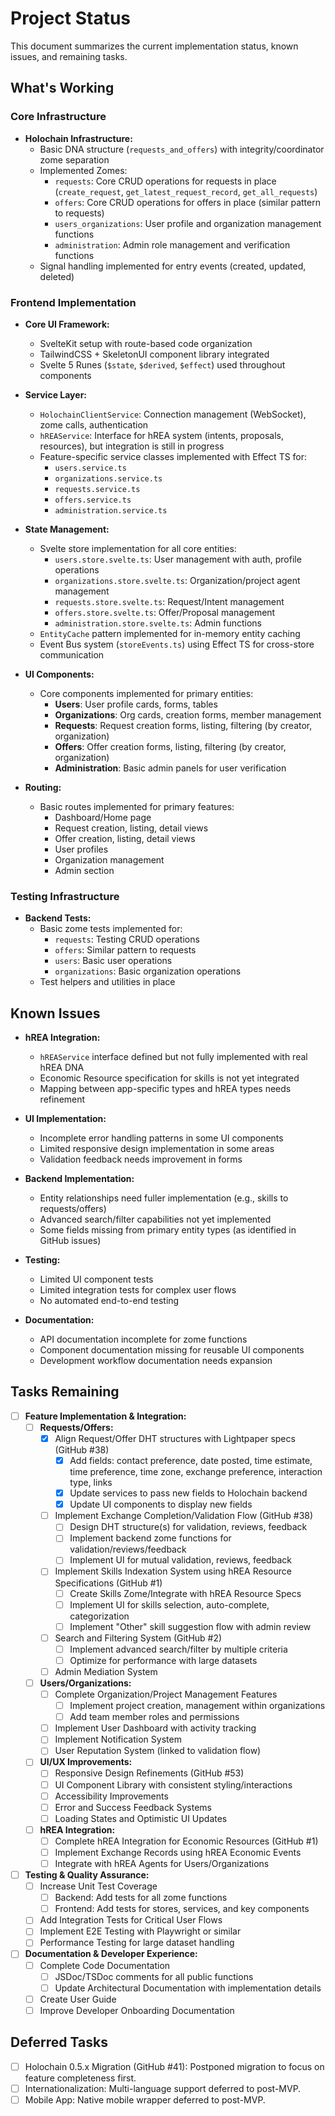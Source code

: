 # Project Status

This document summarizes the current implementation status, known issues, and remaining tasks.

## What's Working

### Core Infrastructure
- **Holochain Infrastructure:**
  - Basic DNA structure (`requests_and_offers`) with integrity/coordinator zome separation
  - Implemented Zomes:
    - `requests`: Core CRUD operations for requests in place (`create_request`, `get_latest_request_record`, `get_all_requests`)
    - `offers`: Core CRUD operations for offers in place (similar pattern to requests)
    - `users_organizations`: User profile and organization management functions
    - `administration`: Admin role management and verification functions
  - Signal handling implemented for entry events (created, updated, deleted)

### Frontend Implementation
- **Core UI Framework:**
  - SvelteKit setup with route-based code organization
  - TailwindCSS + SkeletonUI component library integrated
  - Svelte 5 Runes (`$state`, `$derived`, `$effect`) used throughout components

- **Service Layer:**
  - `HolochainClientService`: Connection management (WebSocket), zome calls, authentication
  - `hREAService`: Interface for hREA system (intents, proposals, resources), but integration is still in progress
  - Feature-specific service classes implemented with Effect TS for:
    - `users.service.ts`
    - `organizations.service.ts`
    - `requests.service.ts`
    - `offers.service.ts`
    - `administration.service.ts`

- **State Management:**
  - Svelte store implementation for all core entities:
    - `users.store.svelte.ts`: User management with auth, profile operations
    - `organizations.store.svelte.ts`: Organization/project agent management
    - `requests.store.svelte.ts`: Request/Intent management
    - `offers.store.svelte.ts`: Offer/Proposal management
    - `administration.store.svelte.ts`: Admin functions
  - `EntityCache` pattern implemented for in-memory entity caching
  - Event Bus system (`storeEvents.ts`) using Effect TS for cross-store communication

- **UI Components:**
  - Core components implemented for primary entities:
    - **Users**: User profile cards, forms, tables
    - **Organizations**: Org cards, creation forms, member management
    - **Requests**: Request creation forms, listing, filtering (by creator, organization)
    - **Offers**: Offer creation forms, listing, filtering (by creator, organization)
    - **Administration**: Basic admin panels for user verification

- **Routing:**
  - Basic routes implemented for primary features:
    - Dashboard/Home page
    - Request creation, listing, detail views
    - Offer creation, listing, detail views
    - User profiles
    - Organization management
    - Admin section

### Testing Infrastructure
- **Backend Tests:**
  - Basic zome tests implemented for:
    - `requests`: Testing CRUD operations
    - `offers`: Similar pattern to requests
    - `users`: Basic user operations
    - `organizations`: Basic organization operations
  - Test helpers and utilities in place

## Known Issues

- **hREA Integration:**
  - `hREAService` interface defined but not fully implemented with real hREA DNA
  - Economic Resource specification for skills is not yet integrated
  - Mapping between app-specific types and hREA types needs refinement

- **UI Implementation:**
  - Incomplete error handling patterns in some UI components
  - Limited responsive design implementation in some areas
  - Validation feedback needs improvement in forms

- **Backend Implementation:**
  - Entity relationships need fuller implementation (e.g., skills to requests/offers)
  - Advanced search/filter capabilities not yet implemented
  - Some fields missing from primary entity types (as identified in GitHub issues)

- **Testing:**
  - Limited UI component tests
  - Limited integration tests for complex user flows
  - No automated end-to-end testing

- **Documentation:**
  - API documentation incomplete for zome functions
  - Component documentation missing for reusable UI components
  - Development workflow documentation needs expansion

## Tasks Remaining

- [ ] **Feature Implementation & Integration:**
  - [ ] **Requests/Offers:**
    - [x] Align Request/Offer DHT structures with Lightpaper specs (GitHub #38)
      - [x] Add fields: contact preference, date posted, time estimate, time preference, time zone, exchange preference, interaction type, links
      - [x] Update services to pass new fields to Holochain backend 
      - [x] Update UI components to display new fields
    - [ ] Implement Exchange Completion/Validation Flow (GitHub #38)
      - [ ] Design DHT structure(s) for validation, reviews, feedback
      - [ ] Implement backend zome functions for validation/reviews/feedback
      - [ ] Implement UI for mutual validation, reviews, feedback
    - [ ] Implement Skills Indexation System using hREA Resource Specifications (GitHub #1)
      - [ ] Create Skills Zome/Integrate with hREA Resource Specs
      - [ ] Implement UI for skills selection, auto-complete, categorization
      - [ ] Implement "Other" skill suggestion flow with admin review
    - [ ] Search and Filtering System (GitHub #2)
      - [ ] Implement advanced search/filter by multiple criteria
      - [ ] Optimize for performance with large datasets
    - [ ] Admin Mediation System

  - [ ] **Users/Organizations:**
    - [ ] Complete Organization/Project Management Features
      - [ ] Implement project creation, management within organizations
      - [ ] Add team member roles and permissions
    - [ ] Implement User Dashboard with activity tracking
    - [ ] Implement Notification System
    - [ ] User Reputation System (linked to validation flow)

  - [ ] **UI/UX Improvements:**
    - [ ] Responsive Design Refinements (GitHub #53) 
    - [ ] UI Component Library with consistent styling/interactions
    - [ ] Accessibility Improvements
    - [ ] Error and Success Feedback Systems
    - [ ] Loading States and Optimistic UI Updates

  - [ ] **hREA Integration:**
    - [ ] Complete hREA Integration for Economic Resources (GitHub #1)
    - [ ] Implement Exchange Records using hREA Economic Events
    - [ ] Integrate with hREA Agents for Users/Organizations

- [ ] **Testing & Quality Assurance:**
  - [ ] Increase Unit Test Coverage
    - [ ] Backend: Add tests for all zome functions
    - [ ] Frontend: Add tests for stores, services, and key components
  - [ ] Add Integration Tests for Critical User Flows
  - [ ] Implement E2E Testing with Playwright or similar
  - [ ] Performance Testing for large dataset handling

- [ ] **Documentation & Developer Experience:**
  - [ ] Complete Code Documentation
    - [ ] JSDoc/TSDoc comments for all public functions
    - [ ] Update Architectural Documentation with implementation details
  - [ ] Create User Guide
  - [ ] Improve Developer Onboarding Documentation

## Deferred Tasks
- [ ] Holochain 0.5.x Migration (GitHub #41): Postponed migration to focus on feature completeness first.
- [ ] Internationalization: Multi-language support deferred to post-MVP.
- [ ] Mobile App: Native mobile wrapper deferred to post-MVP.
